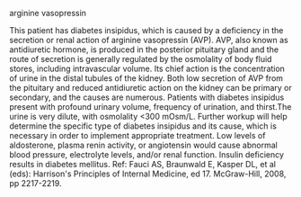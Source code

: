 arginine vasopressin

This patient has diabetes insipidus, which is caused by a deficiency in the secretion or renal action of arginine vasopressin (AVP). AVP, also known as antidiuretic hormone, is produced in the posterior pituitary gland and the route of secretion is generally regulated by the osmolality of body fluid stores, including intravascular volume. Its chief action is the concentration of urine in the distal tubules of the kidney. Both low secretion of AVP from the pituitary and reduced antidiuretic action on the kidney can be primary or secondary, and the causes are numerous.
  Patients with diabetes insipidus present with profound urinary volume, frequency of urination, and thirst.The urine is very dilute, with osmolality <300 mOsm/L. Further workup will help determine the specific type of diabetes insipidus and its cause, which is necessary in order to implement appropriate treatment.
  Low levels of aldosterone, plasma renin activity, or angiotensin would cause abnormal blood pressure, electrolyte levels, and/or renal function. Insulin deficiency results in diabetes mellitus.
Ref: Fauci AS, Braunwald E, Kasper DL, et al (eds): Harrison's Principles of Internal Medicine, ed 17. McGraw-Hill, 2008, pp 2217-2219.
 